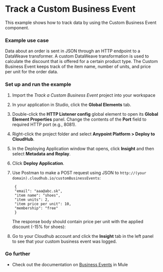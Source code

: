 # Track a Custom Business Event

This example shows how to track data by using the Custom Business Event component.

### Example use case

Data about an order is sent in JSON through an HTTP endpoint to a DataWeave transformer. A custom DataWeave transformation is used to calculate the discount that is offered for a certain product type. The Custom Business Event keeps track of the item name, number of units, and price per unit for the order data.

### Set up and run the example

1. Import the _Track a Custom Business Event_ project into your workspace

1. In your application in Studio, click the **Global Elements** tab.

1. Double-click the **HTTP Listener config** global element to open its **Global Element Properties** panel. Change the contents of the **Port** field to required HTTP port (e.g., 8081).

1. Right-click the project folder and select **Anypoint Platform > Deploy to CloudHub**.

1. In the Deploying Application window that opens, click **Insight** and then select **Metadata and Replay**.

1. Click **Deploy Application**.

1. Use Postman to make a POST request using JSON to `http://(your domain).cloudhub.io/customBusinessEvents`:

		{
		"email": "aaa@abc.sk",
		"item name": "shoes",
		"item units": 2,
		"item price per unit": 10,
		"membership": "free"
		}

    The response body should contain price per unit with the applied discount (-15% for shoes):

1. Go to your Cloudhub account and click the **Insight** tab in the left panel to see that your custom business event was logged.

### Go further

* Check out the documentation on [Business Events](http://www.mulesoft.org/documentation/display/current/Business+Events) in Mule

